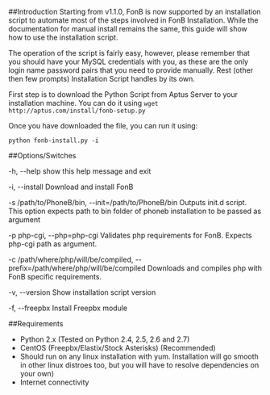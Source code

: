 ##Introduction
Starting from v1.1.0, FonB is now supported by an installation script to automate most of the steps involved in FonB Installation. While the documentation for manual install remains the same, this guide will show how to use the installation script.

The operation of the script is fairly easy, however, please remember that you should have your MySQL credentials with you, as these are the only login name password pairs that you need to provide manually. Rest (other then few prompts) Installation Script handles by its own.

First step is to download the Python Script from Aptus Server to your installation machine. You can do it using `wget http://aptus.com/install/fonb-setup.py`

Once you have downloaded the file, you can run it using:

```
python fonb-install.py -i
```

##Options/Switches
 
-h, --help show this help message and exit

-i, --install Download and install FonB

-s /path/to/PhoneB/bin, --init=/path/to/PhoneB/bin Outputs init.d script. This option expects path to bin folder of phoneb installation to be passed as argument

-p php-cgi, --php=php-cgi Validates php requirements for FonB. Expects php-cgi path as argument.

-c /path/where/php/will/be/compiled, --prefix=/path/where/php/will/be/compiled Downloads and compiles php with FonB specific requirements.

-v, --version Show installation script version

-f, --freepbx Install Freepbx module

##Requirements

* Python 2.x (Tested on Python 2.4, 2.5, 2.6 and 2.7)
* CentOS (Freepbx/Elastix/Stock Asterisks) (Recommended)
* Should run on any linux installation with yum. Installation will go smooth in other linux distroes too, but you will have to resolve dependencies on your own)
* Internet connectivity
